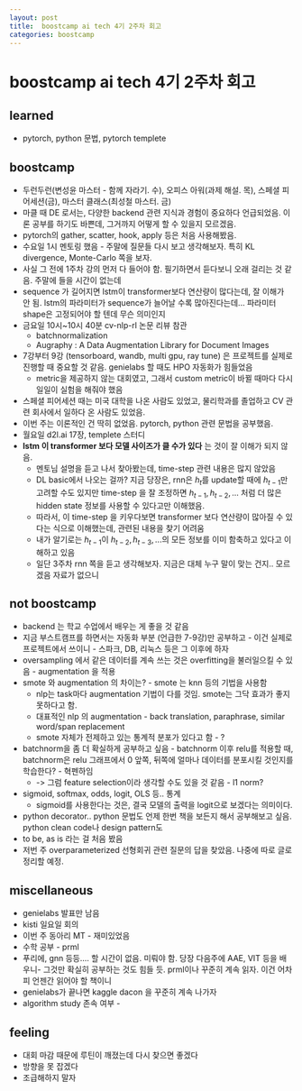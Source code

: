 ```yaml
---
layout: post
title:  boostcamp ai tech 4기 2주차 회고
categories: boostcamp
---
```


# boostcamp ai tech 4기 2주차 회고
## learned
- pytorch, python 문법, pytorch templete

## boostcamp
- 두런두런(변성윤 마스터 - 함께 자라기. 수), 오피스 아워(과제 해설. 목), 스페셜 피어세션(금), 마스터 클래스(최성철 마스터. 금)
- 마클 때 DE 로서는, 다양한 backend 관련 지식과 경험이 중요하다 언급되었음. 이론 공부를 하기도 바쁜데, 그거까지 어떻게 할 수 있을지 모르겠음.
- pytorch의 gather, scatter, hook, apply 등은 처음 사용해봤음.
- 수요일 1시 멘토링 했음 - 주말에 질문들 다시 보고 생각해보자. 특히 KL divergence, Monte-Carlo 쪽을 보자. 
- 사실 그 전에 1주차 강의 먼저 다 들어야 함. 필기하면서 듣다보니 오래 걸리는 것 같음. 주말에 들을 시간이 없는데
- sequence 가 길어지면 lstm이 transformer보다 연산량이 많다는데, 잘 이해가 안 됨. lstm의 파라미터가 sequence가 늘어날 수록 많아진다는데... 파라미터 shape은 고정되어야 할 텐데 무슨 의미인지
- 금요일 10시~10시 40분 cv-nlp-rl 논문 리뷰 참관
  - batchnormalization
  - Augraphy : A Data Augmentation Library for Document Images
- 7강부터 9강 (tensorboard, wandb, multi gpu, ray tune) 은 프로젝트를 실제로 진행할 때 중요할 것 같음. genielabs 할 때도 HPO 자동화가 힘들었음
  - metric을 제공하지 않는 대회였고, 그래서 custom metric이 바뀔 때마다 다시 일일이 실험을 해줘야 했음
- 스페셜 피어세션 때는 미국 대학을 나온 사람도 있었고, 물리학과를 졸업하고 CV 관련 회사에서 일하다 온 사람도 있었음.
- 이번 주는 이론적인 건 딱히 없었음. pytorch, python 관련 문법을 공부했음.
- 월요일 d2l.ai 17장, templete 스터디
- **lstm 이 transformer 보다 모델 사이즈가 클 수가 있다** 는 것이 잘 이해가 되지 않음.
  - 멘토님 설명을 듣고 나서 찾아봤는데, time-step 관련 내용은 많지 않았음
  - DL basic에서 나오는 걸까? 지금 당장은, rnn은 $h_t$를 update할 때에 $h_{t-1}$만 고려할 수도 있지만 time-step 을 잘 조정하면 $h_{t-1}, h_{t-2}, ...$ 처럼 더 많은 hidden state 정보를 사용할 수 있다고만 이해했음.
  - 따라서, 이 time-step 을 키우다보면 transformer 보다 연산량이 많아질 수 있다는 식으로 이해했는데, 관련된 내용을 찾기 어려움
  - 내가 알기로는 $h_{t-1}$이 $h_{t-2}, h_{t-3}, ...$의 모든 정보를 이미 함축하고 있다고 이해하고 있음
  - 일단 3주차 rnn 쪽을 듣고 생각해보자. 지금은 대체 누구 말이 맞는 건지.. 모르겠음 자료가 없으니

## not boostcamp
- backend 는 학교 수업에서 배우는 게 좋을 것 같음
- 지금 부스트캠프를 하면서는 자동화 부분 (언급한 7-9강)만 공부하고 - 이건 실제로 프로젝트에서 쓰이니 - 스파크, DB, 리눅스 등은 그 이후에 하자
- oversampling 에서 같은 데이터를 계속 쓰는 것은 overfitting을 불러일으킬 수 있음 - augmentation 을 적용
- smote 와 augmentation 의 차이는? - smote 는 knn 등의 기법을 사용함
  - nlp는 task마다 augmentation 기법이 다를 것임. smote는 그닥 효과가 좋지 못하다고 함. 
  - 대표적인 nlp 의 augmentation - back translation, paraphrase, similar word/span replacement
  - smote 자체가 전제하고 있는 통계적 분포가 있다고 함 - ?
- batchnorm을 좀 더 확실하게 공부하고 싶음 - batchnorm 이후 relu를 적용할 때, batchnorm은 relu 그래프에서 0 앞쪽, 뒤쪽에 얼마나 데이터를 분포시킬 것인지를 학습한다? - 혁펜하임
  - -> 그럼 feature selection이라 생각할 수도 있을 것 같음 - l1 norm?
- sigmoid, softmax, odds, logit, OLS 등.. 통계
  - sigmoid를 사용한다는 것은, 결국 모델의 출력을 logit으로 보겠다는 의미이다.
- python decorator.. python 문법도 언제 한번 책을 보든지 해서 공부해보고 싶음. python clean code나 design pattern도
- to be, as is 라는 걸 처음 봤음
- 저번 주 overparameterized 선형회귀 관련 질문의 답을 찾았음. 나중에 따로 글로 정리할 예정.

## miscellaneous
- genielabs 발표만 남음
- kisti 일요일 회의
- 이번 주 동아리 MT - 재미있었음
- 수학 공부 - prml
- 푸리에, gnn 등등.... 할 시간이 없음. 미뤄야 함. 당장 다음주에 AAE, VIT 등을 배우니- 그것만 확실히 공부하는 것도 힘들 듯. prml이나 꾸준히 계속 읽자. 이건 어차피 언젠간 읽어야 할 책이니
- genielabs가 끝나면 kaggle dacon 을 꾸준히 계속 나가자
- algorithm study 존속 여부 - 

## feeling
- 대회 마감 때문에 루틴이 깨졌는데 다시 찾으면 좋겠다
- 방향을 못 잡겠다
- 조급해하지 말자